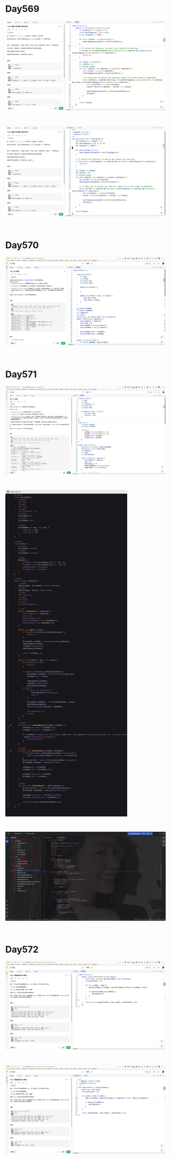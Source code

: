 # Day569

![day568-01](assets/day568-01.png)

&nbsp;

![day568-02](assets/day568-02.png)

&nbsp;

# Day570

![day570](../01/assets/day570.png)

&nbsp;

# Day571

![day571-01](assets/day571-01.png)

&nbsp;

![day571-02](assets/day571-02.jpeg)

&nbsp;

![day571-03](assets/day571-03.png)

&nbsp;

# Day572

![day572-01](assets/day572-01.png)

&nbsp;

![day572-02](assets/day572-02.png)

